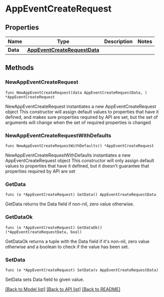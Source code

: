 # AppEventCreateRequest

## Properties

Name | Type | Description | Notes
------------ | ------------- | ------------- | -------------
**Data** | [**AppEventCreateRequestData**](AppEventCreateRequestData.md) |  | 

## Methods

### NewAppEventCreateRequest

`func NewAppEventCreateRequest(data AppEventCreateRequestData, ) *AppEventCreateRequest`

NewAppEventCreateRequest instantiates a new AppEventCreateRequest object
This constructor will assign default values to properties that have it defined,
and makes sure properties required by API are set, but the set of arguments
will change when the set of required properties is changed

### NewAppEventCreateRequestWithDefaults

`func NewAppEventCreateRequestWithDefaults() *AppEventCreateRequest`

NewAppEventCreateRequestWithDefaults instantiates a new AppEventCreateRequest object
This constructor will only assign default values to properties that have it defined,
but it doesn't guarantee that properties required by API are set

### GetData

`func (o *AppEventCreateRequest) GetData() AppEventCreateRequestData`

GetData returns the Data field if non-nil, zero value otherwise.

### GetDataOk

`func (o *AppEventCreateRequest) GetDataOk() (*AppEventCreateRequestData, bool)`

GetDataOk returns a tuple with the Data field if it's non-nil, zero value otherwise
and a boolean to check if the value has been set.

### SetData

`func (o *AppEventCreateRequest) SetData(v AppEventCreateRequestData)`

SetData sets Data field to given value.



[[Back to Model list]](../README.md#documentation-for-models) [[Back to API list]](../README.md#documentation-for-api-endpoints) [[Back to README]](../README.md)


